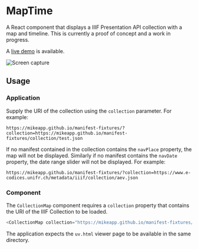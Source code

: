 # MapTime

A React component that displays a IIIF Presentation API collection with a map and timeline. This is currently a proof of concept and a work in progress.

A [live demo](https://mikeapp.github.io/maptime-demo/?collection=https://mikeapp.github.io/manifest-fixtures/collection/test.json) is available.

![Screen capture](https://mikeapp.github.io/manifest-fixtures/images/maptimev0-1-0.png)

## Usage

### Application

Supply the URI of the collection using the `collection` parameter.  For example:

```
https://mikeapp.github.io/manifest-fixtures/?collection=https://mikeapp.github.io/manifest-fixtures/collection/test.json
```

If no manifest contained in the collection contains the `navPlace` property, the map will not be displayed. 
Similarly if no manifest contains the `navDate` property, the date range slider will not be displayed. For example:

```
https://mikeapp.github.io/manifest-fixtures/?collection=https://www.e-codices.unifr.ch/metadata/iiif/collection/aev.json
```

### Component

The `CollectionMap` component requires a `collection` property that contains the URI of the IIIF Collection to be loaded.

```javascript
<CollectionMap collection="https://mikeapp.github.io/manifest-fixtures/collection/test.json" />
```

The application expects the `uv.html` viewer page to be available in the same directory.